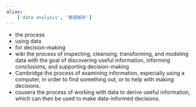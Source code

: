 ```yaml
---
alias:
    ['data analysis', '数据解析']
---
```

- the process
- using data
- for decision-making
- wiki
    the process of inspecting, cleansing, transforming, and modeling data with the goal of discovering useful information, informing conclusions, and supporting decision-making 
- Cambridge
    the process of examining information, especially using a computer, in order to find something out, or to help with making decisions.
- cousera
    the process of working with data to derive useful information, which can then be used to make data-informed decisions.